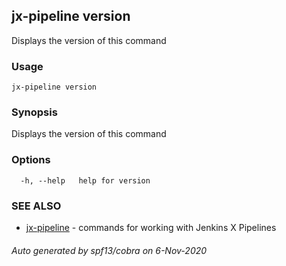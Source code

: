 ## jx-pipeline version

Displays the version of this command

### Usage

```
jx-pipeline version
```

### Synopsis

Displays the version of this command

### Options

```
  -h, --help   help for version
```

### SEE ALSO

* [jx-pipeline](jx-pipeline.md)	 - commands for working with Jenkins X Pipelines

###### Auto generated by spf13/cobra on 6-Nov-2020
